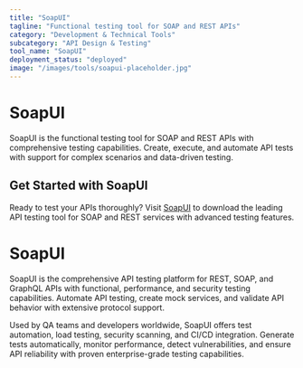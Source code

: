 ```yaml
---
title: "SoapUI"
tagline: "Functional testing tool for SOAP and REST APIs"
category: "Development & Technical Tools"
subcategory: "API Design & Testing"
tool_name: "SoapUI"
deployment_status: "deployed"
image: "/images/tools/soapui-placeholder.jpg"
---
```


# SoapUI

SoapUI is the functional testing tool for SOAP and REST APIs with comprehensive testing capabilities. Create, execute, and automate API tests with support for complex scenarios and data-driven testing.

## Get Started with SoapUI

Ready to test your APIs thoroughly? Visit [SoapUI](https://www.soapui.org) to download the leading API testing tool for SOAP and REST services with advanced testing features.

# SoapUI

SoapUI is the comprehensive API testing platform for REST, SOAP, and GraphQL APIs with functional, performance, and security testing capabilities. Automate API testing, create mock services, and validate API behavior with extensive protocol support.

Used by QA teams and developers worldwide, SoapUI offers test automation, load testing, security scanning, and CI/CD integration. Generate tests automatically, monitor performance, detect vulnerabilities, and ensure API reliability with proven enterprise-grade testing capabilities.